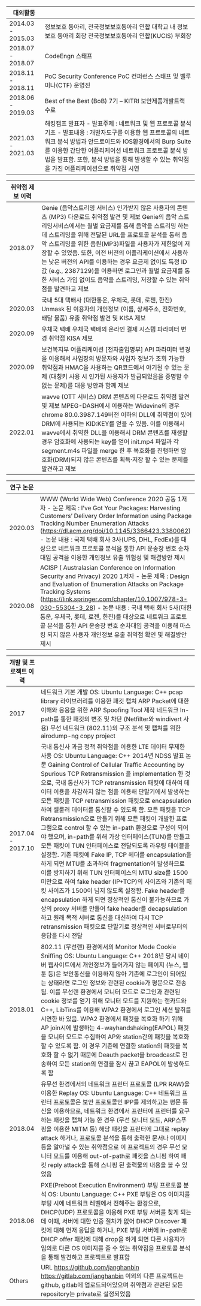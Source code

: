 | **대외활동**      |                                                              |
| ----------------- | ------------------------------------------------------------ |
| 2014.03 - 2015.03 | 정보보호 동아리, 전국정보보호동아리 연합  대학교 내 정보보호 동아리 회장  전국정보보호동아리 연합(KUCIS) 부회장 |
| 2018.07 - 2018.07 | CodeEngn   스태프                                            |
| 2018.11 - 2018.11 | PoC Security Conference  PoC 컨퍼런스 스태프 및 벨루미나(CTF) 운영진 |
| 2018.06 - 2019.03 | Best of the Best (BoB)  7기 – KITRI  보안제품개발트랙 수료   |
| 2021.03 - 2021.03 | 해킹캠프   발표자      -     발표주제 : 네트워크 및 웹 프로토콜 분석 기초  -     발표내용 : 개발자도구를 이용한 웹 프르토콜의 네트워크 분석 방법과 안드로이드와 IOS환경에서의  Burp Suite를 이용한 간단한 어플리케이션 네트워크 프로토콜 분석 방법을 발표함. 또한, 분석 방법을 통해 발생할 수 있는 취약점을 가진 어플리케이션으로 취약점 시연 |

 

 

 

 



 

| **취약점 제보 이력** |                                                              |
| -------------------- | ------------------------------------------------------------ |
| 2018.07              | Genie (음악스트리밍 서비스)  인가받지 않은 사용자의 콘텐츠 (MP3) 다운로드 취약점 발견 및 제보      Genie의 음악 스트리밍서비스에서는 월별 요금제를 통해 음악을 스트리밍 하는데 스트리밍을  위해 전달된 URL을 프로토콜 분석을 통해 음악 스트리밍을 위한 음원(MP3)파일을 사용자가 제한없이 저장할 수 있었음. 또한, 이전 버전의 어플리케이션에서  사용하는 낮은 버전의 API를 이용하는 경우  요금제 없이도 특정 ID 값 (e.g., 2387129)을 이용하면 로그인과 월별 요금제를 통한 서비스 가입 없이도 음악을 스트리밍, 저장할 수 있는 취약점을 발견하고 제보 |
| 2020.03              | 국내 5대 택배사 (대한통운, 우체국, 롯데, 로젠, 한진)     Unmask 된 이용자의 개인정보 (이름, 상세주소, 전화번호, 배달 물품) 유출 취약점 발견 및 KISA 제보 |
| 2020.09              | 우체국 택배      우체국 택배의 온라인 결제 시스템 파라미터 변경 취약점 KISA  제보 |
| 2020.09              | 보건복지부 어플리케이션 [전자출입명부]      API 파라미터  변경을 이용해서 사업장의 방문자와 사업자 정보가 조회 가능한 취약점과  HMAC을 사용하는 QR코드에서  야기될 수 있는 문제 (대칭키 사용  시 인가된 사용자가 발급되었음을 증명할 수 없는 문제)를 대응 방안과 함께 제보 |
| 2022.01              | wavve (OTT 서비스)  DRM 콘텐츠의 다운로드 취약점 발견 및 제보     MPEG-DASH에서 이용하는  Widevine의 경우  chrome 80.0.3987.149버전 이하의 DLL에 취약점이  있어 DRM에 사용되는  KID:KEY를 얻을 수 있음. 이를 이용해서  wavve에서 취약한 DLL을 이용해서 DRM  콘텐츠를 재생할 경우 암호화에 사용되는 key를 얻어  init.mp4 파일과 각  segment.m4s 파일을  merge 한 후 복호화를 진행하면 암호화(DRM)되지 않은  콘텐츠를 획득·저장 할 수 있는 문제를 발견하고 제보 |

 

| **연구 논문** |                                                              |
| ------------- | ------------------------------------------------------------ |
| 2020.03       | WWW (World Wide Web)  Conference 2020  공동 1저자     -      논문 제목 : I’ve Got Your Packages: Harvesting  Customers’ Delivery Order Information using Package Tracking Number  Enumeration Attacks (https://dl.acm.org/doi/10.1145/3366423.3380062)  -      논문 내용 : 국제 택배 회사 3사(UPS, DHL, FedEx)를 대상으로 네트워크 프로토콜 분석을 통한 API 운송장 번호 순차 대입 공격을 이용한 개인정보 유출 위험성 및 해결방안 제시 |
| 2020.08       | ACISP ( Australasian Conference on Information Security and  Privacy) 2020  1저자     -      논문 제목 : Design and Evaluation of Enumeration  Attacks on Package Tracking Systems (https://link.springer.com/chapter/10.1007/978-3-030-55304-3_28) -      논문 내용 : 국내  택배 회사 5사(대한통운, 우체국, 롯데, 로젠, 한진)를 대상으로 네트워크 프로토콜 분석을 통한 API 운송장  번호 순차대입 공격을 이용해 마스킹 되지 않은 사용자 개인정보 유출 취약점 확인 및 해결방안 제시 |

 

 

 



 

| **개발 및 프로젝트 이력** |                                                              |
| ------------------------- | ------------------------------------------------------------ |
| 2017                      | 네트워크 기본 개발  OS:  Ubuntu Language: C++     pcap library 라이브러리를 이용한 패킷 캡쳐   ARP Packet에 대한 이해와 응용을 위한 ARP Spoofing Tool 제작   네트워크 In-path를  통한 패킷의 변조 및 차단  (Netfilter와 windivert 사용)  무선 네트워크 (802.11)의  구조 분석 및 캡쳐를 위한 airodump-ng copy project |
| 2017.04 - 2017.10 | 국내 통신사 과금 정책 취약점을 이용한 LTE 데이터 무제한 사용  OS:  Ubuntu Language: C++     2014년 NDSS 발표 논문   Gaining Control of Cellular Traffic Accounting by Spurious TCP  Retransmission 을 implementation 한 것으로, 국내 통신사가 TCP retransmission 패킷에 대하여 데이터 이용을 차감하지 않는 점을 이용해 단말기에서 발생하는 모든  패킷을 TCP retransmission 패킷으로 encapsulation 하여 셀룰러 데이터를 통신할 수 있도록 함. 모든  패킷을 TCP Retransmission으로 만들기 위해 모든 패킷이 개발한 프로그램으로 control 할 수 있는 in-path 환경으로 구성이 되어야  했으며, in-path를 위해 가상 인터페이스(TUN)를  만들고 모든 패킷이 TUN 인터페이스로 전달되도록 라우팅 테이블을 설정함. 기존 패킷에 Fake IP, TCP 헤더를 encapsulation을 하게 되면 MTU를 초과하여 fragmentation이 발생하므로 이를 방지하기 위해 TUN 인터페이스의 MTU size를  1500 미만으로 하여 fake header (IP+TCP)의 사이즈와 기존의 패킷 사이즈가 1500이  넘지 않도록 설정함. Fake header를 encapsulation 하게 되면 정상적인  통신이 불가능하므로 가상의 proxy 서버를 만들어 fake header를 decapsulation하고 원래 목적 서버로 통신을 대신하여 다시 TCP retransmission 패킷으로 단말기로 정상적인 서버로부터의 응답을 다시 전달 |
| 2018.01 | 802.11 (무선랜) 환경에서의 Monitor Mode Cookie Sniffing  OS:  Ubuntu Language: C++     2018년 당시 네이버 웹사이트에서 개인정보가 들어가지 않는 페이지 (뉴스, 웹툰 등)은  보안통신을 이용하지 않아 기존에 로그인이 되어있는 상태라면 로그인 정보와 관련된 cookie가 평문으로 전송 됨. 이를 무선랜 환경에서 모니터 모드로 로그인과 관련된 cookie 정보를 얻기 위해 모니터 모드를 지원하는 랜카드와 C++, LibTins를 이용해 WPA2 환경에서 로그인 세션 탈취를 시연한  바 있음. WPA2 환경에서 패킷을 복호화 하기 위해 AP join시에 발생하는 4-wayhandshaking(EAPOL) 패킷을  모니터 모드로 수집하여 AP와 station간의 패킷을 복호화 할 수 있도록 함.  이 경우 기존에 연결한 station의 패킷을 복호화 할 수 없기 때문에 Deauth packet을 broadcast로 전송하여 모든 station의 연결을 잠시 끊고 EAPOL이 발생하도록 함 |
| 2018.04 | 유무선 환경에서의 네트워크 프린터 프로토콜  (LPR RAW)을 이용한 Replay   OS:  Ubuntu Language: C++     네트워크 프린터 프로토콜은 보안 프로토콜인 IPP를 제외하고는 평문 통신을 이용하므로, 네트워크  환경에서 프린터에 프린터를 요구하는 패킷을 캡쳐 가능 한 경우 (무선 모니터 모드, ARP스푸핑을 이용한 MITM 등) 해당 패킷을 프린터에 그대로 replay attack 하거나, 프로토콜 분석을 통해 출력한 문서나  이미지 등을 알아낼 수 있는 취약점으로 이 프로젝트의 경우 무선 모니터 모드를 이용해 out-of-path로 패킷을 스니핑 하여 패킷 reply  attack을 통해 스니핑 된 출력물의 내용을 볼 수  있었음 |
| 2018.06 | PXE(Preboot Execution  Environment) 부팅 프로토콜 분석   OS:  Ubuntu Language: C++      PXE 부팅은 OS 이미지를  부팅 시에 네트워크 레벨에서 전해주는 환경으로,  DHCP(UDP) 프로토콜을 이용해 PXE 부팅 서버를 찾게 되는데 이때, 서버에  대한 인증 절차가 없어 DHCP Discover  패킷에 대해 먼저 응답을 하거나, PXE 부팅 서버에 in-path로 DHCP offer 패킷에 대해 drop을 하게 되면 다른 사용자가 임의로  다른 OS 이미지를 줄 수 있는 취약점을 프로토콜 분석을 통해 발견하고 프로젝트로 발표함 |
| Others  | URL  https://github.com/janghanbin    https://gitlab.com/janghanbin       이외의 다른 프로젝트는 github, gitlab에 업로드되어있으며 취약점과 관련된 모든 repository는 private로 설정되었음 |



